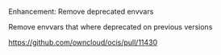 Enhancement: Remove deprecated envvars

Remove envvars that where deprecated on previous versions

https://github.com/owncloud/ocis/pull/11430
